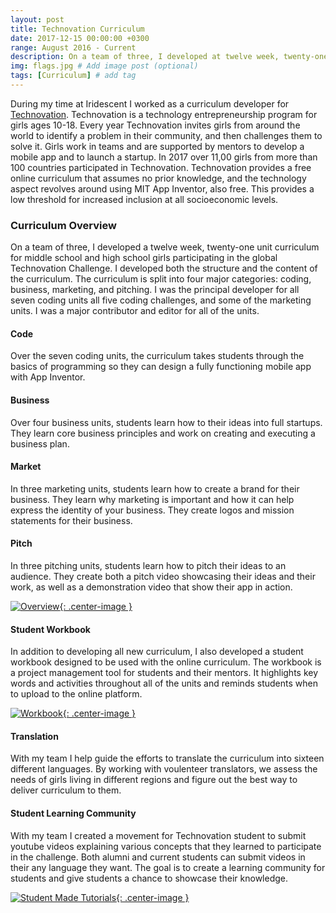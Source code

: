 ```yaml
---
layout: post
title: Technovation Curriculum
date: 2017-12-15 00:00:00 +0300
range: August 2016 - Current
description: On a team of three, I developed at twelve week, twenty-one unit curriculum for middle school and high school girls participating in the global Technovation Challenge. # Add post description (optional)
img: flags.jpg # Add image post (optional)
tags: [Curriculum] # add tag
---
```


During my time at Iridescent I worked as a curriculum developer for [Technovation](http://technovationchallenge.org/). Technovation is a technology entrepreneurship program for girls ages 10-18. Every year Technovation invites girls from around the world to identify a problem in their community, and then challenges them to solve it. Girls work in teams and are supported by mentors to develop a mobile app and to launch a startup. In 2017 over 11,00 girls from more than 100 countries participated in Technovation. Technovation provides a free online curriculum that assumes no prior knowledge, and the technology aspect revolves around using MIT App Inventor, also free. This provides a low threshold for increased inclusion at all socioeconomic levels.


### Curriculum Overview

On a team of three, I developed a twelve week, twenty-one unit curriculum for middle school and high school girls participating in the global Technovation Challenge. I developed both the structure and the content of the curriculum. The curriculum is split into four major categories: coding, business, marketing, and pitching. I was the principal developer for all seven coding units all five coding challenges, and some of the marketing units. I was a major contributor and editor for all of the units.

#### Code

Over the seven coding units, the curriculum takes students through the basics of programming so they can design a fully functioning mobile app with App Inventor.

#### Business

Over four business units, students learn how to their ideas into full startups. They learn core business principles and work on creating and executing a business plan.

#### Market

In three marketing units, students learn how to create a brand for their business. They learn why marketing is important and how it can help express the identity of your business. They create logos and mission statements for their business.

#### Pitch

In three pitching units, students learn how to pitch their ideas to an audience. They create both a pitch video showcasing their ideas and their work, as well as a demonstration video that show their app in action.

[![Overview]({{site.baseurl}}/assets/img/technovation-overview.jpg){: .center-image }](http://technovationchallenge.org/curriculum-intro/registered)

####  Student Workbook

In addition to developing all new curriculum, I also developed a student workbook designed to be used with the online curriculum. The workbook is a project management tool for students and their mentors. It highlights key words and activities throughout all of the units and reminds students when to upload to the online platform.

[![Workbook]({{site.baseurl}}/assets/img/technovation-workbook.jpg){: .center-image }](https://docs.google.com/document/d/1GZCx1WmMKrBncFOribsSR8gfStURr8rU5cRFE5Yilbk/edit)


#### Translation
With my team I help guide the efforts to translate the curriculum into sixteen different languages. By working with voulenteer translators, we assess the needs of girls living in different regions and figure out the best way to deliver curriculum to them.

#### Student Learning Community
With my team I created a movement for Technovation student  to submit youtube videos explaining various concepts that they learned to participate in the challenge. Both alumni and current students can submit videos in their any language they want. The goal is to create a learning community for students and give students a chance to showcase their knowledge.


[![Student Made Tutorials]({{site.baseurl}}/assets/img/student-videos.png){: .center-image }](https://www.youtube.com/playlist?list=PLcFCpaYLqF2zsXSroI4drtbvZdC5kJ6-K)